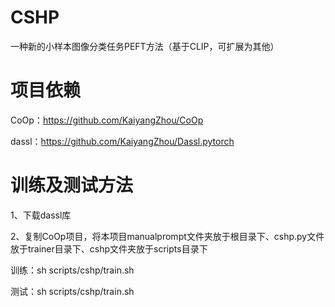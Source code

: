 # CSHP
一种新的小样本图像分类任务PEFT方法（基于CLIP，可扩展为其他）
# 项目依赖
CoOp：https://github.com/KaiyangZhou/CoOp

dassl：https://github.com/KaiyangZhou/Dassl.pytorch
# 训练及测试方法
1、下载dassl库

2、复制CoOp项目，将本项目manualprompt文件夹放于根目录下、cshp.py文件放于trainer目录下、cshp文件夹放于scripts目录下


训练：sh scripts/cshp/train.sh 

测试：sh scripts/cshp/train.sh 
